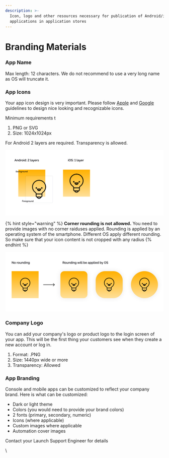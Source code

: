 ```yaml
---
description: >-
  Icon, logo and other resources necessary for publication of Android/iOS
  applications in application stores
---
```


# Branding Materials

### App Name <a href="#app-name" id="app-name"></a>

Max length: 12 characters. We do not recommend to use a very long name as OS will truncate it.



### App Icons <a href="#icon" id="icon"></a>

Your app icon design is very important. Please follow [Apple](https://developer.apple.com/design/human-interface-guidelines/ios/icons-and-images/app-icon/) and [Google](https://developer.android.com/distribute/google-play/resources/icon-design-specifications) guidelines to design nice looking and recognizable icons.



Minimum requirements t&#x20;

1. PNG or SVG
2. Size: 1024x1024px



For Android 2 layers are required. Transparency is allowed.

![](<../../.gitbook/assets/Icons requirements.png>)

{% hint style="warning" %}
**Corner rounding is not allowed.** You need to provide images with no corner raiduses applied. Rounding is applied by an operating system of the smartphone. Different OS apply different rounding. So make sure that your icon content is not cropped with any radius
{% endhint %}

![](<../../.gitbook/assets/rounding edges.png>)



### Company Logo <a href="#logo" id="logo"></a>

You can add your company's logo or product logo to the login screen of your app. This will be the first thing your customers see when they create a new account or log in.

1. Format: .PNG
2. Size: 1440px wide or more
3. Transparency: Allowed





### App Branding <a href="#app-theme" id="app-theme"></a>

Console and mobile apps can be customized to reflect your company brand. Here is what can be customized:

* Dark or light theme
* Colors  (you would need to provide your brand colors)
* 2 fonts (primary, secondary, numeric)
* Icons (where applicable)
* Custom images where applicable
* Automation cover images

Contact your Launch Support Engineer for details



\

